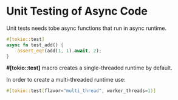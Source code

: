 # Unit Testing of Async Code
Unit tests needs tobe async functions that run in async runtime.

```rust
#[tokio::test]
async fn test_add() {
    assert_eq!(add(1, 1).await, 2);
}
```
**#[tokio::test]** macro creates a single-threaded runtime by default.

In order to create a multi-threaded runtime use:

```rust
#[tokio::test(flavor="multi_thread", worker_threads=1)]
```
